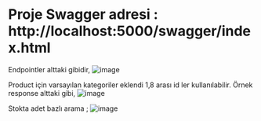 # Proje Swagger adresi : http://localhost:5000/swagger/index.html

Endpointler alttaki gibidir,
![image](https://user-images.githubusercontent.com/23338993/208239361-c8f35c32-2644-4aab-9131-685933bde49a.png)

Product için varsayılan kategoriler eklendi 1,8 arası id ler kullanılabilir.
Örnek response alttaki gibi,
![image](https://user-images.githubusercontent.com/23338993/208239404-db501eec-4225-4d41-a7d4-777294b33e68.png)

Stokta adet bazlı arama ; 
![image](https://user-images.githubusercontent.com/23338993/208239420-f3c39fa1-fa6c-4dfa-9fd1-19a0f8dc9210.png)
